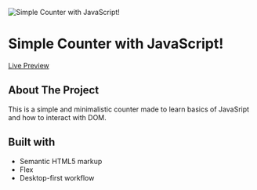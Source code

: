 ![Simple Counter with JavaScript!]()

# Simple Counter with JavaScript!


[Live Preview](https://faq-block-javascript.vercel.app/)

## About The Project
This is a simple and minimalistic counter made to learn basics of JavaSript and how to interact with DOM.

## Built with
- Semantic HTML5 markup
- Flex
- Desktop-first workflow
